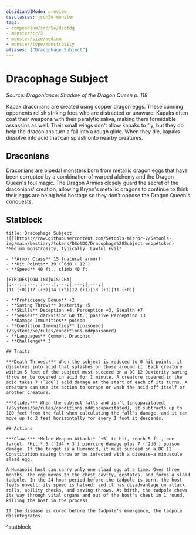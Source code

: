```yaml
---
obsidianUIMode: preview
cssclasses: json5e-monster
tags:
- compendium/src/5e/dsotdq
- monster/cr/3
- monster/size/medium
- monster/type/monstrosity
aliases: ["Dracophage Subject"]
---
```

# Dracophage Subject
*Source: Dragonlance: Shadow of the Dragon Queen p. 118*  

Kapak draconians are created using copper dragon eggs. These cunning opponents relish striking foes who are distracted or unaware. Kapaks often coat their weapons with their paralytic saliva, making them formidable assassins as well. Their small wings don't allow kapaks to fly, but they do help the draconians turn a fall into a rough glide. When they die, kapaks dissolve into acid that can splash onto nearby creatures.

## Draconians

Draconians are bipedal monsters born from metallic dragon eggs that have been corrupted by a combination of warped alchemy and the Dragon Queen's foul magic. The Dragon Armies closely guard the secret of the draconians' creation, allowing Krynn's metallic dragons to continue to think their eggs are being held hostage so they don't oppose the Dragon Queen's conquests.

## Statblock

```ad-statblock
title: Dracophage Subject
![](https://raw.githubusercontent.com/5etools-mirror-2/5etools-img/main/bestiary/tokens/DSotDQ/Dracophage%20Subject.webp#token)
*Medium monstrosity, typically  Lawful Evil*

- **Armor Class** 15 (natural armor)
- **Hit Points** 39 (`6d8 + 12`)
- **Speed** 40 ft., climb 40 ft.

|STR|DEX|CON|INT|WIS|CHA|
|:---:|:---:|:---:|:---:|:---:|:---:|
|11 (+0)|17 (+3)|14 (+2)|12 (+1)|13 (+1)|11 (+0)|

- **Proficiency Bonus** +2
- **Saving Throws** Dexterity +5
- **Skills** Deception +4, Perception +3, Stealth +7
- **Senses** darkvision 60 ft., passive Perception 13
- **Damage Immunities** poison
- **Condition Immunities** [poisoned](/Systems/5e/rules/conditions.md#poisoned)
- **Languages** Common, Draconic
- **Challenge** 3

## Traits

***Death Throes.*** When the subject is reduced to 0 hit points, it dissolves into acid that splashes on those around it. Each creature within 5 feet of the subject must succeed on a DC 12 Dexterity saving throw or be covered in acid for 1 minute. A creature covered in the acid takes 7 (`2d6`) acid damage at the start of each of its turns. A creature can use its action to scrape or wash the acid off itself or another creature.

***Glide.*** When the subject falls and isn't [incapacitated](/Systems/5e/rules/conditions.md#incapacitated), it subtracts up to 100 feet from the fall when calculating the fall's damage, and it can move up to 2 feet horizontally for every 1 foot it descends.

## Actions

***Claw.*** *Melee Weapon Attack:* `+5` to hit, reach 5 ft., one target. *Hit:* 5 (`1d4 + 3`) piercing damage plus 7 (`2d6`) poison damage. If the target is a Humanoid, it must succeed on a DC 12 Constitution saving throw or be infected with a disease—a minuscule slaad egg.

A Humanoid host can carry only one slaad egg at a time. Over three months, the egg moves to the chest cavity, gestates, and forms a slaad tadpole. In the 24-hour period before the tadpole is born, the host feels unwell; its speed is halved; and it has disadvantage on attack rolls, ability checks, and saving throws. At birth, the tadpole chews its way through vital organs and out of the host's chest in 1 round, killing the host in the process.

If the disease is cured before the tadpole's emergence, the tadpole disintegrates.
```
^statblock